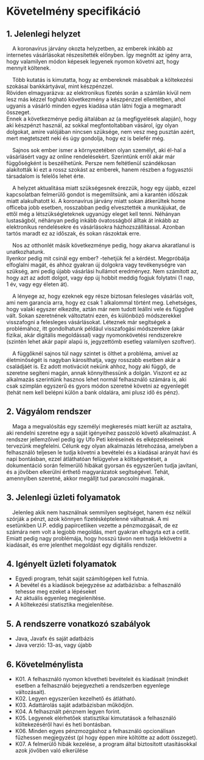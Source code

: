 # Követelmény specifikáció

## 1. Jelenlegi helyzet

&nbsp;&nbsp;&nbsp;&nbsp;A koronavírus járvány okozta helyzetben, az emberek inkább az internetes vásárlásokat részesítették előnyben.
Így megnőtt az igény arra, hogy valamilyen módon képesek legyenek nyomon követni azt, hogy mennyit költenek.

&nbsp;&nbsp;&nbsp;&nbsp;Több kutatás is kimutatta, hogy az embereknek másabbak a költekezési szokásai bankkártyával, mint készpénzzel.\
Röviden elmagyarázva: az elektronikus fizetés során a számlán kívül nem lesz más kézzel fogható következmény 
a készpénzzel ellentétben, ahol ugyanis a vásárló minden egyes kiadása után látni fogja a megmaradt összeget.\
Ennek a következménye pedig általában az (a megfigyelések alapján), hogy aki készpénzt használ, az sokkal
megfontoltabban vásárol, így olyan dolgokat, amire valójában nincsen szüksége, nem vesz meg pusztán azért,
mert megtetszett neki és úgy gondolja, hogy ez is belefér még.

&nbsp;&nbsp;&nbsp;&nbsp;Sajnos sok ember ismer a környezetében olyan személyt, aki él-hal a vásárlásért vagy az online rendelésekért.
Szerintünk erről akár már függőségként is beszélhetünk.
Persze nem feltétlenül szándékosan alakították ki ezt a rossz szokást az emberek, hanem részben a fogyasztói társadalom is felelős lehet érte.

&nbsp;&nbsp;&nbsp;&nbsp;A helyzet aktualitása miatt szükségesnek érezzük, hogy egy újabb, ezzel kapcsolatban felmerülő gondot is megemlítsünk,
ami a karantén időszak miatt alakulhatott ki. A koronavírus járvány miatt sokan átkerültek home officeba jobb esetben,
rosszabban pedig elvesztették a munkájukat, de ettől még a létszükségleteknek ugyanúgy eleget kell tenni.
Néhányan lustaságból, néhányan pedig inkább óvatosságból álltak át inkább az elektronikus rendelésekre és vásárlásokra házhozszállítással.
Azonban tartós maradt ez az időszak, és sokan rászoktak erre.

&nbsp;&nbsp;&nbsp;&nbsp;Nos az otthonlét másik következménye pedig, hogy akarva akaratlanul is unatkozhatunk.\
Ilyenkor pedig mit csinál egy ember? -tehetjük fel a kérdést.
Megpróbálja elfoglalni magát, és ahhoz gyakran új dolgokra vagy tevékenységre van szükség, ami pedig újabb vásárlási hullámot eredményez.
Nem számított az, hogy azt az adott dolgot, vagy épp új hobbit meddig fogjuk folytatni (1 nap, 1 év, vagy egy életen át).

&nbsp;&nbsp;&nbsp;&nbsp;A lényege az, hogy ezeknek egy része biztosan felesleges vásárlás volt, ami nem garancia arra, hogy ez csak 1 alkalommal történt meg.
Lehetséges, hogy valaki egyszer elkezdte, aztán már nem tudott leállni vele és függővé vált.
Sokan szeretnének változtatni ezen, és különböző módszerekkel visszafogni a felesleges vásárlásokat.
Léteznek már segítségek a problémához, itt gondolhatunk például visszafogási módszerekre
(akár fizikai, akár digitális megoldással) vagy nyomonkövetési rendszerekre
(szintén lehet akár papír alapú is, jegyzettömb esetleg valamilyen szoftver).

&nbsp;&nbsp;&nbsp;&nbsp;A függőknél sajnos túl nagy szintet is ölthet a probléma, amivel az életminőségét is nagyban károsíthatja,
vagy rosszabb esetben akár a családjáét is.
Ez adott motivációt nekünk ahhoz, hogy aki függő, de szeretne segíteni magán, annak könnyíthessünk a dolgán.
Viszont ez az alkalmazás szerintünk hasznos lehet normál felhasználó számára is,
aki csak szimplán egyszerű és gyors módon szeretné követni az egyenlegét (tehát nem kell belépni külön a bank oldalára, ami plusz idő és pénz).

## 2. Vágyálom rendszer

&nbsp;&nbsp;&nbsp;&nbsp;Maga a megvalósítás egy személyi megkeresés miatt került az asztalra, aki rendelni szeretne egy a saját igényeihez passzoló követő alkalmazást.
A rendszer jellemzőivel pedig így Ufo Peti kéréseinek és elképzeléseinek tervezünk megfelelni.
Célunk egy olyan alkalmazás létrehozása, amelyben a felhasználó teljesen le tudja követni a bevételei és a kiadásai arányát havi és napi bontásban, ezzel átláthatóan felügyelve a költségvetését, a dokumentáció során felmerülő hibákat gyorsan és egyszerűen tudja javítani, és a jövőben elkerülni érthető magyarázatok segítségével.
Tehát, amennyiben szeretné, akkor megálljt tud parancsolni magának.


## 3. Jelenlegi üzleti folyamatok

&nbsp;&nbsp;&nbsp;&nbsp;Jelenleg akik nem használnak semmilyen segítséget, hanem ész nélkül szórják a pénzt, azok könnyen fizetésképtelenné válhatnak.
A mi esetünkben U.P. eddig papírcetliken vezette a pénzmozgásait, de ez számára nem volt a legjobb megoldás, mert gyakran elhagyta ezt a cetlit.
Emiatt pedig nagy problémája, hogy hosszú távon nem tudja lekövetni a kiadásait, és erre jelenthet megoldást egy digitális rendszer.


## 4. Igényelt üzleti folyamatok

- Egyedi program, tehát saját számítógépen kell futnia.
- A bevétel és a kiadások bejegyzése az adatbázisba: a felhasználó tehesse meg ezeket a lépéseket
- Az aktuális egyenleg megjelenítése.
- A költekezési statisztika megjelenítése.
    
    
## 5. A rendszerre vonatkozó szabályok

- Java, Javafx és saját adatbázis
- Java verzió: 13-as, vagy újabb


## 6. Követelménylista

- K01. A felhasználó nyomon követheti bevételeit és kiadásait (mindkét esetben a felhasználó bejegyezheti a rendszerben egyenlege változásait).
- K02. Legyen egyszerűen kezelhető és átlátható.
- K03. Adattárolás saját adatbázisban működjön.
- K04. A felhasznált pénznem legyen forint.
- K05. Legyenek elérhetőek statisztikai kimutatások a felhasználó költekezéséről havi és heti bontásban.
- K06. Minden egyes pénzmozgáshoz a felhasználó opcionálisan fűzhessen megjegyzést (pl hogy éppen mire költötte az adott összeget).
- K07. A felmerülő hibák kezelése, a program által biztosított utasításokkal azok jövőben való elkerülése

